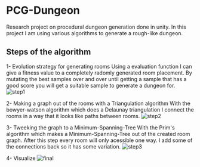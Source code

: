 # PCG-Dungeon

Research project on procedural dungeon generation done in unity.
In this project I am using various algorithms to generate a rough-like dungeon.

## Steps of the algorithm

1- Evolution strategy for generating rooms
Using a evaluation function I can give a fitness value to a completely radomly generated room placement.
By mutating the best samples over and over until getting a sample that has a good score you will get a suitable sample to generate a dungeon for. 
![step1](https://user-images.githubusercontent.com/57400375/230924478-20ff97cc-2c19-4dea-9e35-ea9ddccb3064.png)

2- Making a graph out of the rooms with a Triangulation algorithm
With the bowyer-watson algorithm which does a Delaunay triangulation I connect the rooms in a way that it looks like paths between rooms.
![step2](https://user-images.githubusercontent.com/57400375/230924690-4fd772ca-e73c-4b05-80e6-71799fba1f91.png)

3- Tweeking the graph to a Minimum-Spanning-Tree
With the Prim's algorithm which makes a Minimum-Spanning-Tree out of the created room graph. After this step every room will only acessible one way.
I add some of the connections back so it has some variation.
![step3](https://user-images.githubusercontent.com/57400375/230924829-3094effd-a2b4-4390-8a94-62cfe7b3dccf.png)

4- Visualize
![final](https://user-images.githubusercontent.com/57400375/230924879-4f9c1de1-1f9b-4ebf-a5a8-1ee8db7efa78.png)
